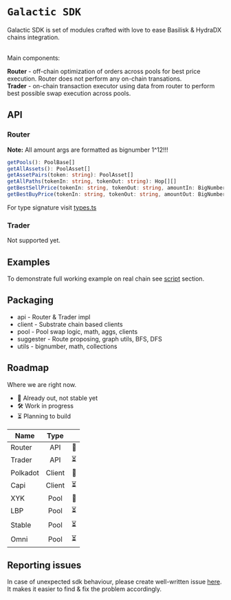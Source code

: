 <h1><code>Galactic SDK</code></h1>
Galactic SDK is set of modules crafted with love to ease Basilisk & HydraDX chains integration.<br /> <br /> 

Main components: 

**Router** - off-chain optimization of orders across pools for best price execution. Router does not perform any on-chain transations.<br /> 
**Trader** - on-chain transaction executor using data from router to perform best possible swap execution across pools.

## API

### Router

**Note:** All amount args are formatted as bignumber 1^12!!!

```typescript
getPools(): PoolBase[]
getAllAssets(): PoolAsset[]
getAssetPairs(token: string): PoolAsset[]
getAllPaths(tokenIn: string, tokenOut: string): Hop[][]
getBestSellPrice(tokenIn: string, tokenOut: string, amountIn: BigNumber): Swap[]
getBestBuyPrice(tokenIn: string, tokenOut: string, amountOut: BigNumber): Swap[]
```

For type signature visit [types.ts](src/types.ts)

### Trader

Not supported yet.

## Examples

To demonstrate full working example on real chain see [script](test/script/) section.

## Packaging

* api - Router & Trader impl
* client - Substrate chain based clients 
* pool - Pool swap logic, math, aggs, clients
* suggester - Route proposing, graph utils, BFS, DFS
* utils - bignumber, math, collections

## Roadmap

Where we are right now.

- 🧪 Already out, not stable yet
- 🛠 Work in progress
- ⏳ Planning to build

| Name     |  Type     ||
|----------|:---------:|--:|
| Router   |  API      | 🧪 |
| Trader   |  API      | ⏳ |
| Polkadot |  Client   | 🧪 |
| Capi     |  Client   | ⏳ |
| XYK      |  Pool     | 🧪 |
| LBP      |  Pool     | ⏳ |
| Stable   |  Pool     | ⏳ |
| Omni     |  Pool     | ⏳ |

## Reporting issues

In case of unexpected sdk behaviour, please create well-written issue [here](https://https://github.com/nohaapav/router-sdk/issues/new). It makes it easier to find & fix the problem accordingly.
